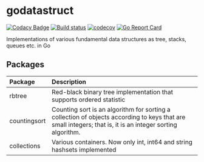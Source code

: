 godatastruct
============

[![Codacy Badge](https://api.codacy.com/project/badge/Grade/8f99b21a6dcc4f4ab9adc4fd2a836210)](https://app.codacy.com/manual/egoroff/godatastruct?utm_source=github.com&utm_medium=referral&utm_content=aegoroff/godatastruct&utm_campaign=Badge_Grade_Dashboard)
[![Build status](https://ci.appveyor.com/api/projects/status/sd51t6o8hynkt2v9?svg=true)](https://ci.appveyor.com/project/aegoroff/godatastruct) [![codecov](https://codecov.io/gh/aegoroff/godatastruct/branch/master/graph/badge.svg)](https://codecov.io/gh/aegoroff/godatastruct) [![Go Report Card](https://goreportcard.com/badge/github.com/aegoroff/godatastruct)](https://goreportcard.com/report/github.com/aegoroff/godatastruct)

Implementations of various fundamental data structures as tree, stacks, queues etc. in Go

## Packages

| Package | Description |
|:--|:--|
| rbtree | Red-black binary tree implementation that supports ordered statistic |
| countingsort | Counting sort is an algorithm for sorting a collection of objects according to keys that are small integers; that is, it is an integer sorting algorithm. |
| collections | Various containers. Now only int, int64 and string hashsets implemented |
